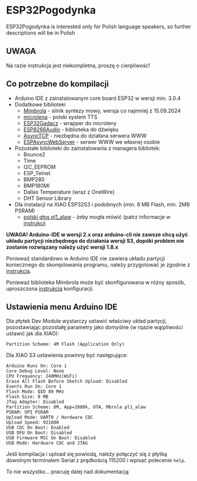 # ESP32Pogodynka

ESP32Pogodynka is interested only for Polish language speakers, so further descriptions will be in Polish

## UWAGA

Na razie instrukcja jest niekompletna, proszę o cierpliwość!

## Co potrzebne do kompilacji


* Arduino IDE z zainstalowanym core board ESP32 w wersji min. 3.0.4
* Dodatkowe biblioteki
  * [Mimbrola](https://github.com/ethanak/Mimbrola) - silnik syntezy mowy, wersja co najmniej z 15.09.2024
  * [microlena](https://github.com/ethanak/microlena) - polski system TTS
  * [ESP32Gadacz](https://github.com/ethanak/ESP32Gadacz) - wrapper do microleny
  * [ESP8266Audio](https://github.com/earlephilhower/ESP8266Audio) - biblioteka do dźwięku
  * [AsyncTCP](https://github.com/me-no-dev/AsyncTCP) - niezbędna do działana serwera WWW
  * [ESPAsyncWebServer](https://github.com/me-no-dev/ESPAsyncWebServer) - serwer WWW we własnej osobie
* Pozostałe biblioteki do zainstalowania z managera bibliotek:
  * Bounce2
  * Time
  * I2C_EEPROM
  * ESP_Telnet
  * BMP280
  * BMP180MI
  * Dallas Temperature (wraz z OneWire)
  * DHT Sensor Library
* Dla instalacji na XIAO ESP32S3 i podobnych (min. 8 MB Flash, min. 2MB PSRAM)
  * [polski głos pl1_alaw](https://github.com/ethanak/mimbrola_voices_pl) - żeby mogła mówić (patrz informacje w [instrukcji](mimbrola)

__UWAGA!
Arduino-IDE w wersji 2.x oraz arduino-cli nie zawsze chcą użyć układu partycji
niezbędnego do działania wersji S3, dopóki problem nie zostanie rozwiązany
należy użyć wersji 1.8.x__

Ponieważ standardowo w Arduino IDE nie zawiera układu partycji koniecznego
do skompilowania programu, należy przygotować je zgodnie z [instrukcją](partitions).

Ponieważ biblioteka Mimbrola może być skonfigurowana w różny sposób, uproszczona [instrukcja](mimbrola) konfiguracji.

## Ustawienia menu Arduino IDE

Dla płytek Dev Module wystarczy ustawić właściwy układ partycji, pozostawiając pozostałę parametry jako domyślne (w rqazie wątpliwości ustawić jak dla XIAO):
```
Partition Scheme: 4M Flash (Application Only)
```

Dla XIAO S3 ustawienia powinny być następujące:
```
Arduino Runs On: Core 1
Core Debug Level: None
CPU Frequency: 240MHz(WiFi)
Erase All Flash Before Sketch Upload: Disabled
Events Run On: Core 1
Flash Mode: QIO 80 MHz
Flash Size: 8 MB
JTag Adapter: Disabled
Partition Scheme: 8M, App=2880k, OTA, Mbrola pl1_alaw
PSRAM: OPI PSRAM
Upload Mode: UART0 / Hardware CDC
Upload Speed: 921600
USB CDC On Boot: Enabled
USB DFU On Boot: Disabled
USB Firmware MSC On Boot: Disabled
USB Mode: Hardware CDC and JTAG
```

Jeśli kompilacja i upload się powiodą, należy połączyć się z płytką
dowolnym terminalem Serial z prędkością 115200 i wpisać polecenie ```help```.

To nie wszystko... pracuję dalej nad dokumentacją



